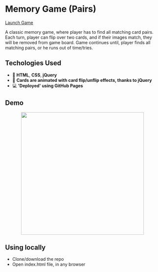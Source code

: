 # Memory Game (Pairs)

 <p><a href="https://krisrss.github.io/memory-game/" >Launch Game</a></p>
  
<p>A classic memory game, where player has to find all matching card pairs. Each turn, player can flip over two cards, and if their images match, they will be removed from game board. Game continues until, player finds all matching pairs, or he runs out of time/tries.</p>

## Techologies Used
* :hammer: <strong>HTML</strong>, <strong>CSS</strong>, <strong>jQuery</strong>
* :tada: <strong>Cards are animated with card flip/unflip effects, thanks to jQuery</strong>
* :computer: <strong>'Deployed' using GitHub Pages</strong>

## Demo
<div align="center">
  <img src="https://i.imgur.com/UdzkEcF.png" width=400px/>
</div>

## Using locally
* Clone/download the repo
* Open index.html file, in any browser
